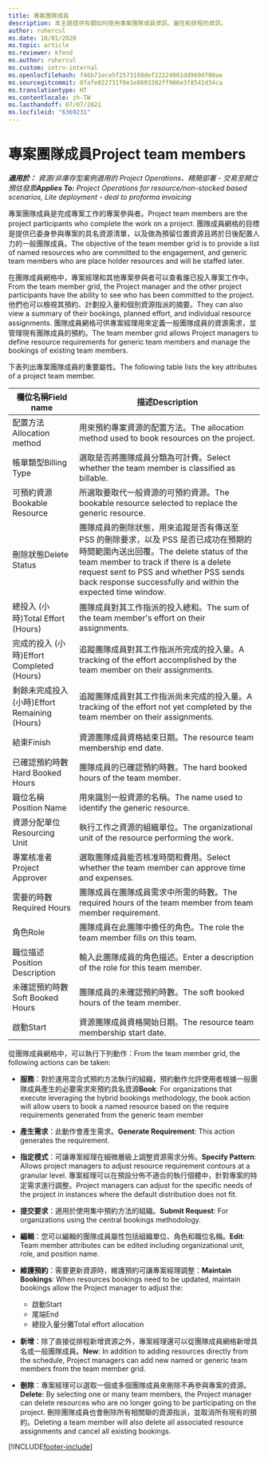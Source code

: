 ```yaml
---
title: 專案團隊成員
description: 本主題提供有關如何使用專案團隊成員資訊、屬性和排程的資訊。
author: ruhercul
ms.date: 10/01/2020
ms.topic: article
ms.reviewer: kfend
ms.author: ruhercul
ms.custom: intro-internal
ms.openlocfilehash: f46b71ece5f2573108def22224801dd960df00ae
ms.sourcegitcommit: 0fafe022731f0e1e8693382ff906e3f8541d34ca
ms.translationtype: HT
ms.contentlocale: zh-TW
ms.lasthandoff: 07/07/2021
ms.locfileid: "6369231"
---
```

# <a name="project-team-members"></a><span data-ttu-id="d7137-103">專案團隊成員</span><span class="sxs-lookup"><span data-stu-id="d7137-103">Project team members</span></span>

<span data-ttu-id="d7137-104">_**適用於：** 資源/非庫存型案例適用的 Project Operations、精簡部署 - 交易至開立預估發票_</span><span class="sxs-lookup"><span data-stu-id="d7137-104">_**Applies To:** Project Operations for resource/non-stocked based scenarios, Lite deployment - deal to proforma invoicing_</span></span>

<span data-ttu-id="d7137-105">專案團隊成員是完成專案工作的專案參與者。</span><span class="sxs-lookup"><span data-stu-id="d7137-105">Project team members are the project participants who complete the work on a project.</span></span> <span data-ttu-id="d7137-106">團隊成員網格的目標是提供已委身參與專案的具名資源清單，以及做為預留位置資源且將於日後配置人力的一般團隊成員。</span><span class="sxs-lookup"><span data-stu-id="d7137-106">The objective of the team member grid is to provide a list of named resources who are committed to the engagement, and generic team members who are place holder resources and will be staffed later.</span></span>

<span data-ttu-id="d7137-107">在團隊成員網格中，專案經理和其他專案參與者可以查看誰已投入專案工作中。</span><span class="sxs-lookup"><span data-stu-id="d7137-107">From the team member grid, the Project manager and the other project participants have the ability to see who has been committed to the project.</span></span> <span data-ttu-id="d7137-108">他們也可以檢視其預約、計劃投入量和個別資源指派的摘要。</span><span class="sxs-lookup"><span data-stu-id="d7137-108">They can also view a summary of their bookings, planned effort, and individual resource assignments.</span></span> <span data-ttu-id="d7137-109">團隊成員網格可供專案經理用來定義一般團隊成員的資源需求，並管理現有團隊成員的預約。</span><span class="sxs-lookup"><span data-stu-id="d7137-109">The team member grid allows Project managers to define resource requirements for generic team members and manage the bookings of existing team members.</span></span>

<span data-ttu-id="d7137-110">下表列出專案團隊成員的重要屬性。</span><span class="sxs-lookup"><span data-stu-id="d7137-110">The following table lists the key attributes of a project team member.</span></span>

| <span data-ttu-id="d7137-111">欄位名稱</span><span class="sxs-lookup"><span data-stu-id="d7137-111">Field name</span></span>          | <span data-ttu-id="d7137-112">描述</span><span class="sxs-lookup"><span data-stu-id="d7137-112">Description</span></span>                                                                                                                                                                  |
|--------------------------|-----------------------------------------------------------------------------------------------------------------------------------------------------------------------------------|
| <span data-ttu-id="d7137-113">配置方法</span><span class="sxs-lookup"><span data-stu-id="d7137-113">Allocation method</span></span>        | <span data-ttu-id="d7137-114">用來預約專案資源的配置方法。</span><span class="sxs-lookup"><span data-stu-id="d7137-114">The allocation method used to book resources on the project.</span></span>                                                                         |
| <span data-ttu-id="d7137-115">帳單類型</span><span class="sxs-lookup"><span data-stu-id="d7137-115">Billing Type</span></span>             | <span data-ttu-id="d7137-116">選取是否將團隊成員分類為可計費。</span><span class="sxs-lookup"><span data-stu-id="d7137-116">Select whether the team member is classified as billable.</span></span>                                                                                                                                       |
| <span data-ttu-id="d7137-117">可預約資源</span><span class="sxs-lookup"><span data-stu-id="d7137-117">Bookable Resource</span></span>        | <span data-ttu-id="d7137-118">所選取要取代一般資源的可預約資源。</span><span class="sxs-lookup"><span data-stu-id="d7137-118">The bookable resource selected to replace the generic resource.</span></span>                                                                                                                   |
| <span data-ttu-id="d7137-119">刪除狀態</span><span class="sxs-lookup"><span data-stu-id="d7137-119">Delete Status</span></span>            | <span data-ttu-id="d7137-120">團隊成員的刪除狀態，用來追蹤是否有傳送至 PSS 的刪除要求，以及 PSS 是否已成功在預期的時間範圍內送出回覆。</span><span class="sxs-lookup"><span data-stu-id="d7137-120">The delete status of the team member to track if there is a delete request sent to PSS and whether PSS sends back response successfully and within the expected time window.</span></span> |
| <span data-ttu-id="d7137-121">總投入 (小時)</span><span class="sxs-lookup"><span data-stu-id="d7137-121">Total Effort (Hours)</span></span>     | <span data-ttu-id="d7137-122">團隊成員對其工作指派的投入總和。</span><span class="sxs-lookup"><span data-stu-id="d7137-122">The sum of the team member's effort on their assignments.</span></span>                                                                                                                         |
| <span data-ttu-id="d7137-123">完成的投入 (小時)</span><span class="sxs-lookup"><span data-stu-id="d7137-123">Effort Completed (Hours)</span></span> | <span data-ttu-id="d7137-124">追蹤團隊成員對其工作指派所完成的投入量。</span><span class="sxs-lookup"><span data-stu-id="d7137-124">A tracking of the effort accomplished by the team member on their assignments.</span></span>                                                                                           |
| <span data-ttu-id="d7137-125">剩餘未完成投入 (小時)</span><span class="sxs-lookup"><span data-stu-id="d7137-125">Effort Remaining (Hours)</span></span> | <span data-ttu-id="d7137-126">追蹤團隊成員對其工作指派尚未完成的投入量。</span><span class="sxs-lookup"><span data-stu-id="d7137-126">A tracking of the effort not yet completed by the team member on their assignments.</span></span>                                                                                    |
| <span data-ttu-id="d7137-127">結束</span><span class="sxs-lookup"><span data-stu-id="d7137-127">Finish</span></span>                   | <span data-ttu-id="d7137-128">資源團隊成員資格結束日期。</span><span class="sxs-lookup"><span data-stu-id="d7137-128">The resource team membership end date.</span></span>                                                                                                                                            |
| <span data-ttu-id="d7137-129">已確認預約時數</span><span class="sxs-lookup"><span data-stu-id="d7137-129">Hard Booked Hours</span></span>        | <span data-ttu-id="d7137-130">團隊成員的已確認預約時數。</span><span class="sxs-lookup"><span data-stu-id="d7137-130">The hard booked hours of the team member.</span></span>                                                                                                                                                                |
| <span data-ttu-id="d7137-131">職位名稱</span><span class="sxs-lookup"><span data-stu-id="d7137-131">Position Name</span></span>            | <span data-ttu-id="d7137-132">用來識別一般資源的名稱。</span><span class="sxs-lookup"><span data-stu-id="d7137-132">The name used to identify the generic resource.</span></span>                                                                                                                                   |
| <span data-ttu-id="d7137-133">資源分配單位</span><span class="sxs-lookup"><span data-stu-id="d7137-133">Resourcing Unit</span></span>          | <span data-ttu-id="d7137-134">執行工作之資源的組織單位。</span><span class="sxs-lookup"><span data-stu-id="d7137-134">The organizational unit of the resource performing the work.</span></span>                                                                                                                      |
| <span data-ttu-id="d7137-135">專案核准者</span><span class="sxs-lookup"><span data-stu-id="d7137-135">Project Approver</span></span>         | <span data-ttu-id="d7137-136">選取團隊成員能否核准時間和費用。</span><span class="sxs-lookup"><span data-stu-id="d7137-136">Select whether the team member can approve time and expenses.</span></span>                                                                                                                     |
| <span data-ttu-id="d7137-137">需要的時數</span><span class="sxs-lookup"><span data-stu-id="d7137-137">Required Hours</span></span>           | <span data-ttu-id="d7137-138">團隊成員在團隊成員需求中所需的時數。</span><span class="sxs-lookup"><span data-stu-id="d7137-138">The required hours of the team member from team member requirement.</span></span>                                                                                                                       |
| <span data-ttu-id="d7137-139">角色</span><span class="sxs-lookup"><span data-stu-id="d7137-139">Role</span></span>                     | <span data-ttu-id="d7137-140">團隊成員在此團隊中擔任的角色。</span><span class="sxs-lookup"><span data-stu-id="d7137-140">The role the team member fills on this team.</span></span>                                                                                                                                |
| <span data-ttu-id="d7137-141">職位描述</span><span class="sxs-lookup"><span data-stu-id="d7137-141">Position Description</span></span>     | <span data-ttu-id="d7137-142">輸入此團隊成員的角色描述。</span><span class="sxs-lookup"><span data-stu-id="d7137-142">Enter a description of the role for this team member.</span></span>                                                                                                                             |
| <span data-ttu-id="d7137-143">未確認預約時數</span><span class="sxs-lookup"><span data-stu-id="d7137-143">Soft Booked Hours</span></span>        | <span data-ttu-id="d7137-144">團隊成員的未確認預約時數。</span><span class="sxs-lookup"><span data-stu-id="d7137-144">The soft booked hours of the team member.</span></span>                                                                                                                                                                 |
| <span data-ttu-id="d7137-145">啟動</span><span class="sxs-lookup"><span data-stu-id="d7137-145">Start</span></span>                    | <span data-ttu-id="d7137-146">資源團隊成員資格開始日期。</span><span class="sxs-lookup"><span data-stu-id="d7137-146">The resource team membership start date.</span></span>                                                                                                                                          |

<span data-ttu-id="d7137-147">從團隊成員網格中，可以執行下列動作：</span><span class="sxs-lookup"><span data-stu-id="d7137-147">From the team member grid, the following actions can be taken:</span></span>

- <span data-ttu-id="d7137-148">**服務**：對於運用混合式預約方法執行的組織，預約動作允許使用者根據一般團隊成員產生的必要需求來預約具名資源</span><span class="sxs-lookup"><span data-stu-id="d7137-148">**Book**: For organizations that execute leveraging the hybrid bookings methodology, the book action will allow users to book a named resource based on the require requirements generated from the generic team member</span></span>
- <span data-ttu-id="d7137-149">**產生需求**：此動作會產生需求。</span><span class="sxs-lookup"><span data-stu-id="d7137-149">**Generate Requirement**: This action generates the requirement.</span></span>
- <span data-ttu-id="d7137-150">**指定模式**：可讓專案經理在細微層級上調整資源需求分佈。</span><span class="sxs-lookup"><span data-stu-id="d7137-150">**Specify Pattern**: Allows project managers to adjust resource requirement contours at a granular level.</span></span> <span data-ttu-id="d7137-151">專案經理可以在預設分佈不適合的執行個體中，針對專案的特定需求進行調整。</span><span class="sxs-lookup"><span data-stu-id="d7137-151">Project managers can adjust for the specific needs of the project in instances where the default distribution does not fit.</span></span>
- <span data-ttu-id="d7137-152">**提交要求**：適用於使用集中預約方法的組織。</span><span class="sxs-lookup"><span data-stu-id="d7137-152">**Submit Request**: For organizations using the central bookings methodology.</span></span>
- <span data-ttu-id="d7137-153">**編輯**：您可以編輯的團隊成員屬性包括組織單位、角色和職位名稱。</span><span class="sxs-lookup"><span data-stu-id="d7137-153">**Edit**: Team member attributes can be edited including organizational unit, role, and position name.</span></span>
- <span data-ttu-id="d7137-154">**維護預約**：需要更新資源時，維護預約可讓專案經理調整：</span><span class="sxs-lookup"><span data-stu-id="d7137-154">**Maintain Bookings**: When resources bookings need to be updated, maintain bookings allow the Project manager to adjust the:</span></span>

    - <span data-ttu-id="d7137-155">啟動</span><span class="sxs-lookup"><span data-stu-id="d7137-155">Start</span></span>
    - <span data-ttu-id="d7137-156">尾端</span><span class="sxs-lookup"><span data-stu-id="d7137-156">End</span></span>
    - <span data-ttu-id="d7137-157">總投入量分攤</span><span class="sxs-lookup"><span data-stu-id="d7137-157">Total effort allocation</span></span>

- <span data-ttu-id="d7137-158">**新增**：除了直接從排程新增資源之外，專案經理還可以從團隊成員網格新增具名或一般團隊成員。</span><span class="sxs-lookup"><span data-stu-id="d7137-158">**New**: In addition to adding resources directly from the schedule, Project managers can add new named or generic team members from the team member grid.</span></span>
- <span data-ttu-id="d7137-159">**刪除**：專案經理可以選取一個或多個團隊成員來刪除不再參與專案的資源。</span><span class="sxs-lookup"><span data-stu-id="d7137-159">**Delete**: By selecting one or many team members, the Project manager can delete resources who are no longer going to be participating on the project.</span></span> <span data-ttu-id="d7137-160">刪除團隊成員也會刪除所有相關聯的資源指派，並取消所有現有的預約。</span><span class="sxs-lookup"><span data-stu-id="d7137-160">Deleting a team member will also delete all associated resource assignments and  cancel all existing bookings.</span></span>


[!INCLUDE[footer-include](../includes/footer-banner.md)]